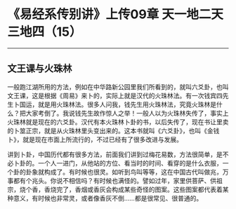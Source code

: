 # 《易经系传别讲》上传09章 天一地二天三地四（15）

------

## 文王课与火珠林

一般跑江湖所用的方法，例如在中华路新公园里我们所看到的，就叫六爻卦，也叫文王课，这是根据《周易》来卜的，实际上就是汉代的火珠林法。有一次钱宾四先生卜国运，就是用火珠林法。很多人问我，钱先生用火珠林法，究竟火珠林是什么？把大家考倒了。我说钱先生故作惊人之举！一般人以为火珠林失传了，事实上火珠林就是现在的六爻卦。汉代有本火珠林卜卦的书，以后失传了，现在书让里卖的卜筮正宗，就是从火珠林里头变出来的。这本书就叫《六爻卦》，也叫《金钱卜》，就是现在市面上所流行的，不过已经有了很多改进与发展。

讲到卜卦，中国历代都有很多方法，前面我们讲到过梅花易数，方法很简单，是不必卜卦的。一个人一进门，从他站的方位、看当时的时间、看穿的是什么衣服，一个卦的卦象就构成了。有时候也很灵。如听到鸟叫等等，这在中国古代叫做兆，万事都有个兆头。你说不相信吗？有时候也满怪的。譬如过年，家里供菩萨、供祖宗，烧个香，香烧完了，香烟或香灰会构成某些奇怪的图案。这些图案都代表着某种意义，有时候也非常灵，或者像香灰不倒……都是很常见、很普通的。